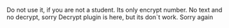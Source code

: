 Do not use it, if you are not a student. Its only encrypt number. No text and no decrypt, sorry
Decrypt plugin is here, but its don`t work.
Sorry again
